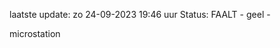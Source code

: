 laatste update: 
zo 24-09-2023 19:46   uur 
Status: FAALT - geel - 
<div class="service Y">microstation</div>